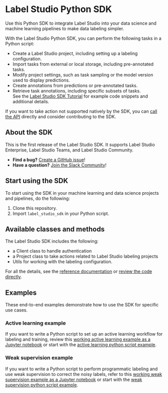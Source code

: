 # Label Studio Python SDK

Use this Python SDK to integrate Label Studio into your data science and machine learning pipelines to make data labeling simpler. 

With the Label Studio Python SDK, you can perform the following tasks in a Python script:
- Create a Label Studio project, including setting up a labeling configuration. 
- Import tasks from external or local storage, including pre-annotated tasks.
- Modify project settings, such as task sampling or the model version used to display predictions. 
- Create annotations from predictions or pre-annotated tasks. 
- Retrieve task annotations, including specific subsets of tasks.  
See the [Label Studio SDK Tutorial](https://labelstud.io/guide/sdk.html) for example code snippets and additional details. 

If you want to take action not supported natively by the SDK, you can [call the API](https://labelstud.io/api) directly and consider contributing to the SDK.

## About the SDK

This is the first release of the Label Studio SDK. It supports Label Studio Enterprise, Label Studio Teams, and Label Studio Community.

- **Find a bug?** [Create a GitHub issue](https://github.com/heartexlabs/label-studio-sdk/issues)!
- **Have a question?** [Join the Slack Community](http://slack.labelstud.io.s3-website-us-east-1.amazonaws.com/?source=github-sdk)!

## Start using the SDK

To start using the SDK in your machine learning and data science projects and pipelines, do the following:
1. Clone this repository.
2. Import `label_studio_sdk` in your Python script.  

## Available classes and methods

The Label Studio SDK includes the following:
- a Client class to handle authentication
- a Project class to take actions related to Label Studio labeling projects 
- Utils for working with the labeling configuration. 

For all the details, see the [reference documentation](https://labelstud.io/sdk) or [review the code directly](https://github.com/heartexlabs/label-studio-sdk/tree/master/label_studio_sdk). 

## Examples

These end-to-end examples demonstrate how to use the SDK for specific use cases.

### Active learning example

If you want to write a Python script to set up an active learning workflow for labeling and training, review this [working active learning example as a Jupyter notebook](https://github.com/heartexlabs/label-studio-sdk/blob/master/examples/Active%20Learning.ipynb) or start with the [active learning python script example](https://github.com/heartexlabs/label-studio-sdk/blob/master/examples/active_learning.py).

### Weak supervision example

If you want to write a Python script to perform programmatic labeling and use weak supervision to correct the noisy labels, refer to this [working weak supervision example as a Jupyter notebook](https://github.com/heartexlabs/label-studio-sdk/blob/master/examples/Weak%20Supervision.ipynb) or start with the [weak supervision python script example](https://github.com/heartexlabs/label-studio-sdk/blob/master/examples/weak_supervision.py).
